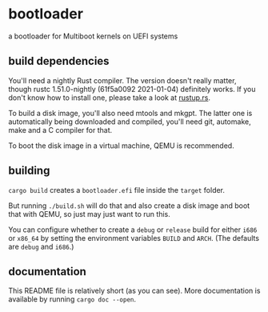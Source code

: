 # bootloader

a bootloader for Multiboot kernels on UEFI systems

## build dependencies

You'll need a nightly Rust compiler.
The version doesn't really matter,
though rustc 1.51.0-nightly (61f5a0092 2021-01-04) definitely works.
If you don't know how to install one,
please take a look at [rustup.rs](https://rustup.rs/).

To build a disk image, you'll also need mtools and mkgpt.
The latter one is automatically being downloaded and compiled,
you'll need git, automake, make and a C compiler for that.

To boot the disk image in a virtual machine, QEMU is recommended.

## building

`cargo build` creates a `bootloader.efi` file inside the `target` folder.

But running `./build.sh` will do that and also create a disk image
and boot that with QEMU, so just may just want to run this.

You can configure whether to create a `debug` or `release` build for
either `i686` or `x86_64` by setting the environment variables
`BUILD` and `ARCH`. (The defaults are `debug` and `i686`.)

## documentation

This README file is relatively short (as you can see).
More documentation is available by running `cargo doc --open`.

